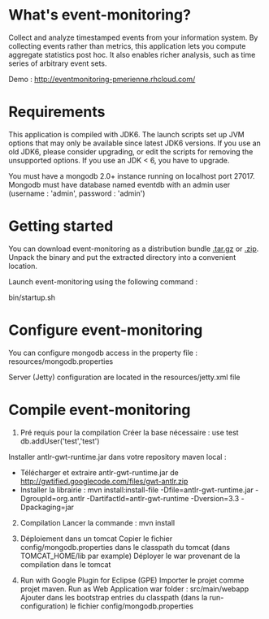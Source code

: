 # What's event-monitoring?

Collect and analyze timestamped events from your information system. 
By collecting events rather than metrics, this application lets you compute aggregate statistics post hoc. 
It also enables richer analysis, such as time series of arbitrary event sets.

Demo : http://eventmonitoring-pmerienne.rhcloud.com/


# Requirements

This application is compiled with JDK6. The launch scripts set up JVM options that may only be available since latest JDK6 versions.
If you use an old JDK6, please consider upgrading, or edit the scripts for removing the unsupported options.
If you use an JDK < 6, you have to upgrade.

You must have a mongodb 2.0+ instance running on localhost port 27017. Mongodb must have database named eventdb with an admin user (username : 'admin', password : 'admin')

# Getting started

You can download event-monitoring as a distribution bundle <a href="https://github.com/pmerienne/event-monitoring/blob/master/releases/com/pmerienne/event-monitoring/0.0.1-SNAPSHOT/event-monitoring-0.0.1-SNAPSHOT-bundle.tar.gz">.tar.gz</a> or <a href="https://github.com/pmerienne/event-monitoring/blob/master/releases/com/pmerienne/event-monitoring/0.0.1-SNAPSHOT/event-monitoring-0.0.1-SNAPSHOT-bundle.zip">.zip</a>. 
Unpack the binary and put the extracted directory into a convenient location.

Launch event-monitoring using the following command :

bin/startup.sh

# Configure event-monitoring

You can configure mongodb access in the property file : resources/mongodb.properties

Server (Jetty) configuration are located in the resources/jetty.xml file


# Compile event-monitoring

1) Pré requis pour la compilation
Créer la base nécessaire :
	use test
	db.addUser('test','test')

Installer antlr-gwt-runtime.jar dans votre repository maven local :
- Télécharger et extraire antlr-gwt-runtime.jar de http://gwtified.googlecode.com/files/gwt-antlr.zip
- Installer la librairie : mvn install:install-file -Dfile=antlr-gwt-runtime.jar -DgroupId=org.antlr -DartifactId=antlr-gwt-runtime -Dversion=3.3 -Dpackaging=jar

2) Compilation 
Lancer la commande : 
mvn install

3) Déploiement dans un tomcat
Copier le fichier config/mongodb.properties dans le classpath du tomcat (dans TOMCAT_HOME/lib par example)
Déployer le war provenant de la compilation dans le tomcat

4) Run with Google Plugin for Eclipse (GPE)
Importer le projet comme projet maven.
Run as Web Application
war folder : src/main/webapp
Ajouter dans les bootstrap entries du classpath (dans la run-configuration) le fichier config/mongodb.properties

